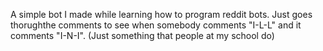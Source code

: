 A simple bot I made while learning how to program reddit bots. Just goes thorughthe comments to see when somebody comments "I-L-L" and it comments "I-N-I". (Just something that people at my school do)
